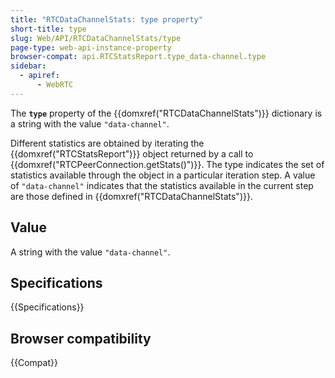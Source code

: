 ```yaml
---
title: "RTCDataChannelStats: type property"
short-title: type
slug: Web/API/RTCDataChannelStats/type
page-type: web-api-instance-property
browser-compat: api.RTCStatsReport.type_data-channel.type
sidebar:
  - apiref:
      - WebRTC
---
```


The **`type`** property of the {{domxref("RTCDataChannelStats")}} dictionary is a string with the value `"data-channel"`.

Different statistics are obtained by iterating the {{domxref("RTCStatsReport")}} object returned by a call to {{domxref("RTCPeerConnection.getStats()")}}.
The type indicates the set of statistics available through the object in a particular iteration step.
A value of `"data-channel"` indicates that the statistics available in the current step are those defined in {{domxref("RTCDataChannelStats")}}.

## Value

A string with the value `"data-channel"`.

## Specifications

{{Specifications}}

## Browser compatibility

{{Compat}}
